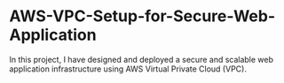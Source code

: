 # AWS-VPC-Setup-for-Secure-Web-Application
In this project, I have designed and deployed a secure and scalable web application infrastructure using AWS Virtual Private Cloud (VPC). 
